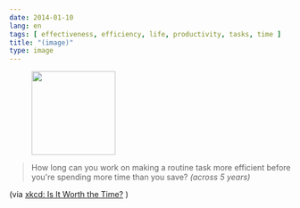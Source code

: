 ```yaml
---
date: 2014-01-10
lang: en
tags: [ effectiveness, efficiency, life, productivity, tasks, time ]
title: "(image)"
type: image
---
```


<figure>
<a
href="https://hugo.ferreira.cc/how-long-can-you-work-on-making-a-routine-task/attachment/237/"
rel="attachment"><img
src="/wp-content/uploads/2014/01/tumblr_mz5uoqLgPG1qz82meo1_1280-150x150.png"
width="150" height="150" /></a></figure>

> How long can you work on making a routine task more efficient before
> you're spending more time than you save? *(across 5 years)*

(via [xkcd: Is It Worth the Time?](http://xkcd.com/1205/) )

